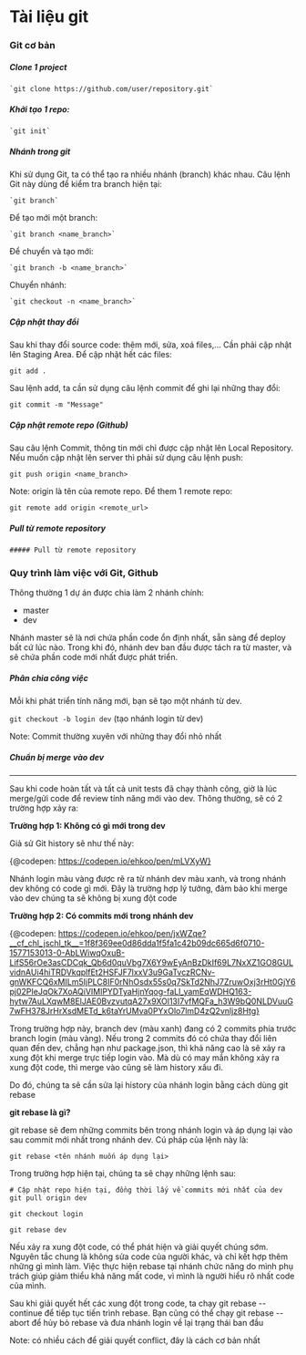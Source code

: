 # Tài liệu git

### Git cơ bản
  
 ##### Clone 1 project
 
    `git clone https://github.com/user/repository.git`
 
 ##### Khởi tạo 1 repo:
 
    `git init`

##### Nhánh trong git
Khi sử dụng Git, ta có thể tạo ra nhiều nhánh (branch) khác nhau. Câu lệnh Git này dùng để kiểm tra branch hiện tại:

    `git branch`

Để tạo mới một branch:

    `git branch <name_branch>`

Để chuyển và tạo mới:

    `git branch -b <name_branch>`

Chuyển nhánh:

    `git checkout -n <name_branch>`
    
##### Cập nhật thay đổi
Sau khi thay đổi source code: thêm mới, sửa, xoá files,… Cần phải cập nhật lên Staging Area. Để cập nhật hết các files:

`git add .`

Sau lệnh add, ta cần sử dụng câu lệnh commit để ghi lại những thay đổi:

`git commit -m "Message"`

##### Cập nhật remote repo (Github)

Sau câu lệnh Commit, thông tin mới chỉ được cập nhật lên Local Repository. Nếu muốn cập nhật lên server thì phải sử dụng câu lệnh push:

`git push origin <name_branch>`

Note: origin là tên của remote repo. Để them 1 remote repo:

`git remote add origin <remote_url>`

##### Pull từ remote repository

`##### Pull từ remote repository`

### Quy trình làm việc với Git, Github

Thông thường 1 dự án được chia làm 2 nhánh chính:

* master
* dev

Nhánh master sẽ là nơi chứa phần code ổn định nhất, sẵn sàng để deploy bất cứ lúc nào. 
Trong khi đó, nhánh dev ban đầu được tách ra từ master, và sẽ chứa phần code mới nhất được phát triển.

##### Phân chia công việc

Mỗi khi phát triển tính năng mới, bạn sẽ tạo một nhánh từ dev.

`git checkout -b login dev`  (tạo nhánh login từ dev)

Note: Commit thường  xuyên với những thay đổi nhỏ nhất

##### Chuẩn bị merge vào dev

----
Sau khi code hoàn tất và tất cả unit tests đã chạy thành công, giờ là lúc merge/gửi code để review tính năng mới vào dev. Thông thường, sẽ có 2 trường hợp xảy ra:

**Trường hợp 1: Không có gì mới trong dev**

Giả sử Git history sẽ như thế này:

{@codepen: https://codepen.io/ehkoo/pen/mLVXyW}

Nhánh login màu vàng được rẽ ra từ nhánh dev màu xanh, và trong nhánh dev không có code gì mới. Đây là trường hợp lý tưởng, đảm bảo khi merge vào dev chúng ta sẽ không bị xung đột code

**Trường hợp 2: Có commits mới trong nhánh dev**

{@codepen: https://codepen.io/ehkoo/pen/jxWZqe?__cf_chl_jschl_tk__=1f8f369ee0d86dda1f5fa1c42b09dc665d6f0710-1577153013-0-AbLWiwqOxuB-LifS56rOe3asCDCqk_Qb6d0quVbg7X6Y9wEyAnBzDkIf69L7NxXZ1GO8GULvidnAUi4hiTRDVkqplfEt2HSFJF7lxxV3u9GaTvczRCNv-gnWKFCQ6xMILm5IjPLC8IF0rNhOsdx55s0q7SkTd2NhJ7ZruwOxj3rHt0GjY6pj02PIeJqOk7XoAQiVIMlPYDTyaHjnYqog-faLl_yamEqWDHQ163-hytw7AuLXqwM8ElJAE0BvzvutqA27x9XOl13I7vfMQFa_h3W9bQ0NLDVuuG7wFH378JrHrXsdMETd_k6taYrUMva0PYxOlo7lmD4zQ2vnljz8Htg}

Trong trường hợp này, branch dev (màu xanh) đang có 2 commits phía trước branch login (màu vàng). Nếu trong 2 commits đó có chứa thay đổi liên quan đến dev, chẳng hạn như package.json, thì khả năng cao là sẽ xảy ra xung đột khi merge trực tiếp login vào. Mà dù có may mắn không xảy ra xung đột code, thì merge vào cũng sẽ làm history xấu đi.

Do đó, chúng ta sẽ cần sửa lại history của nhánh login bằng cách dùng git rebase

**git rebase là gì?**

git rebase sẽ đem những commits bên trong nhánh login và áp dụng lại vào sau commit mới nhất trong nhánh dev. Cú pháp của lệnh này là:

`git rebase <tên nhánh muốn áp dụng lại>`

Trong trường hợp hiện tại, chúng ta sẽ chạy những lệnh sau:

`# Cập nhật repo hiện tại, đồng thời lấy về commits mới nhất của dev`
`git pull origin dev`

`git checkout login`

`git rebase dev`


Nếu xảy ra xung đột code, có thể phát hiện và giải quyết chúng sớm. Nguyên tắc chung là không sửa code của người khác, và chỉ kết hợp thêm những gì mình làm. Việc thực hiện rebase tại nhánh chức năng do mình phụ trách giúp giảm thiểu khả năng mất code, vì mình là người hiểu rõ nhất code của mình.

Sau khi giải quyết hết các xung đột trong code, ta chạy git rebase --continue để tiếp tục tiến trình rebase. Bạn cũng có thể chạy git rebase --abort để hủy bỏ rebase và đưa nhánh login về lại trạng thái ban đầu

Note: có nhiều cách để giải quyết conflict, đây là cách cơ bản nhất
